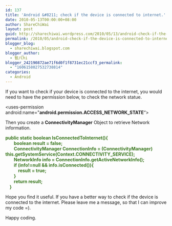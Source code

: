 ```yaml
---
id: 137
title: 'Android &#8211; check if the device is connected to internet.'
date: 2010-05-13T00:00:00+08:00
author: ShareChiWai
layout: post
guid: http://sharechiwai.wordpress.com/2010/05/13/android-check-if-the-device-is-connected-to-internet
permalink: /2010/05/android-check-if-the-device-is-connected-to-internet/
blogger_blog:
  - sharechiwai.blogspot.com
blogger_author:
  - 智/Chi
blogger_242190872ae71f6d0f1f8731ec21ccf3_permalink:
  - "1606158027532738814"
categories:
  - Android
---
```

If you want to check if your device is connected to the internet, you would need to have the permission below, to check the network statue.

<uses-permission android:name="**android.permission.ACCESS\_NETWORK\_STATE**&#8220;>

Then you create a **ConnectivityManager** Object to retrieve Network information.

<div style="color:#38761d;">
  <b>public static boolean IsConnectedToInternet(){</b>
</div>

<div style="color:#38761d;">
  <b>        boolean result = false;</b>
</div>

<div style="color:#38761d;">
  <b>        ConnectivityManager ConnectionInfo = (ConnectivityManager) this.getSystemService(Context.CONNECTIVITY_SERVICE);</b>
</div>

<div style="color:#38761d;">
  <b>        NetworkInfo info = ConnectionInfo.getActiveNetworkInfo();</b>
</div>

<div style="color:#38761d;">
  <b>        if (info!=null && info.isConnected()){</b>
</div>

<div style="color:#38761d;">
  <b>            result = true;</b>
</div>

<div style="color:#38761d;">
  <b>        }</b>
</div>

<div style="color:#38761d;">
  <b>        return result;</b>
</div>

<div style="color:#38761d;">
  <b>    }</b>
</div>

Hope you find it useful. If you have a better way to check if the device is connected to the internet. Please leave me a message, so that I can improve my code =).

Happy coding.